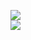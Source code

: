 [![](https://img.shields.io/badge/Made%20With-Github%20Spray-lightgrey.svg?style=for-the-badge&logo=github)](https://github.com/Annihil/github-spray#4578)  
[![](https://i.imgur.com/2DrTn0Z.gif)](https://github.com/Annihil/github-spray)
